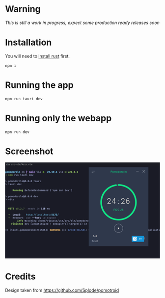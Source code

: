 # Warning

_This is still a work in progress, expect some production ready releases soon_

# Installation

You will need to [install rust](https://www.rust-lang.org/tools/install) first.

    npm i

# Running the app

    npm run tauri dev

# Running only the webapp

    npm run dev

# Screenshot

![Screenshot of the app](screenshot.png)

# Credits

Design taken from https://github.com/Splode/pomotroid
